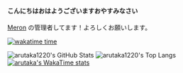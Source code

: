 #### こんにちはおはようございますおやすみなさい
[Meron](https://www.meron.jp) の管理者してます！よろしくお願いします。

[![wakatime time](https://wakatime.com/badge/user/747aa0e7-bb45-419a-84e2-930a365cf31d.svg)](https://wakatime.com/@747aa0e7-bb45-419a-84e2-930a365cf31d)

![arutaka1220's GitHub Stats](https://github-readme-stats.vercel.app/api?username=arutaka1220&show_icons=true)
![arutaka1220's Top Langs](https://github-readme-stats.vercel.app/api/top-langs/?username=arutaka1220&size_weight=0.5&count_weight=0.5&langs_count=20)
[![arutaka's WakaTime stats](https://github-readme-stats.vercel.app/api/wakatime?username=arutaka1220)](arutaka1220/github-readme-statss)
